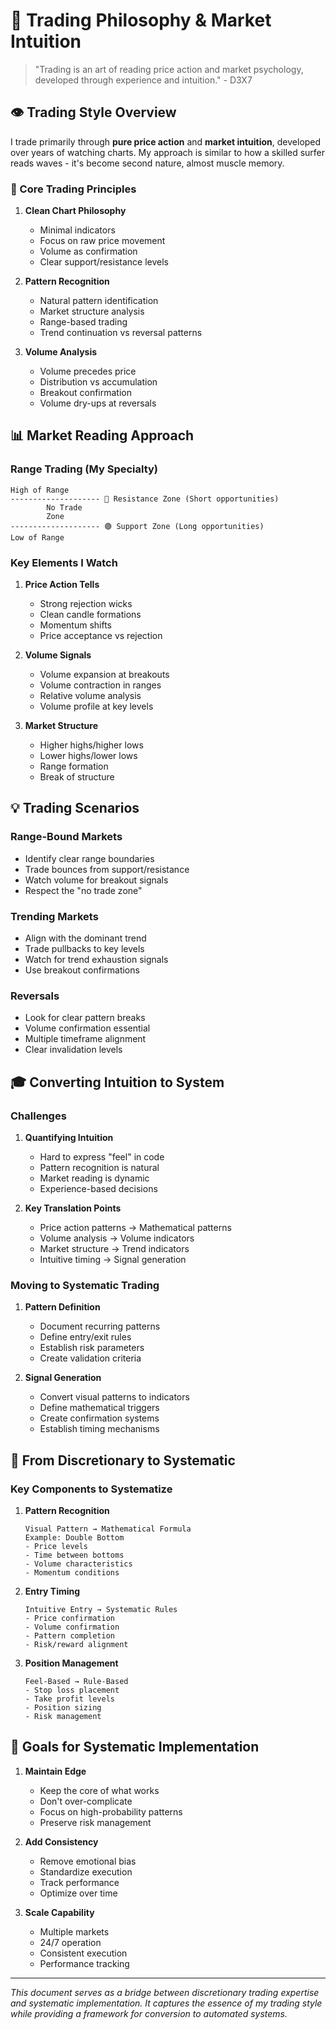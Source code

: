 # 🎯 Trading Philosophy & Market Intuition

> "Trading is an art of reading price action and market psychology, developed through experience and intuition." - D3X7

## 👁️ Trading Style Overview

I trade primarily through **pure price action** and **market intuition**, developed over years of watching charts. My approach is similar to how a skilled surfer reads waves - it's become second nature, almost muscle memory.

### 🧠 Core Trading Principles

1. **Clean Chart Philosophy**
   - Minimal indicators
   - Focus on raw price movement
   - Volume as confirmation
   - Clear support/resistance levels

2. **Pattern Recognition**
   - Natural pattern identification
   - Market structure analysis
   - Range-based trading
   - Trend continuation vs reversal patterns

3. **Volume Analysis**
   - Volume precedes price
   - Distribution vs accumulation
   - Breakout confirmation
   - Volume dry-ups at reversals

## 📊 Market Reading Approach

### Range Trading (My Specialty)
```
High of Range
-------------------- 🔴 Resistance Zone (Short opportunities)
        No Trade
        Zone
-------------------- 🟢 Support Zone (Long opportunities)
Low of Range
```

### Key Elements I Watch

1. **Price Action Tells**
   - Strong rejection wicks
   - Clean candle formations
   - Momentum shifts
   - Price acceptance vs rejection

2. **Volume Signals**
   - Volume expansion at breakouts
   - Volume contraction in ranges
   - Relative volume analysis
   - Volume profile at key levels

3. **Market Structure**
   - Higher highs/higher lows
   - Lower highs/lower lows
   - Range formation
   - Break of structure

## 💡 Trading Scenarios

### Range-Bound Markets
- Identify clear range boundaries
- Trade bounces from support/resistance
- Watch volume for breakout signals
- Respect the "no trade zone"

### Trending Markets
- Align with the dominant trend
- Trade pullbacks to key levels
- Watch for trend exhaustion signals
- Use breakout confirmations

### Reversals
- Look for clear pattern breaks
- Volume confirmation essential
- Multiple timeframe alignment
- Clear invalidation levels

## 🎓 Converting Intuition to System

### Challenges
1. **Quantifying Intuition**
   - Hard to express "feel" in code
   - Pattern recognition is natural
   - Market reading is dynamic
   - Experience-based decisions

2. **Key Translation Points**
   - Price action patterns → Mathematical patterns
   - Volume analysis → Volume indicators
   - Market structure → Trend indicators
   - Intuitive timing → Signal generation

### Moving to Systematic Trading
1. **Pattern Definition**
   - Document recurring patterns
   - Define entry/exit rules
   - Establish risk parameters
   - Create validation criteria

2. **Signal Generation**
   - Convert visual patterns to indicators
   - Define mathematical triggers
   - Create confirmation systems
   - Establish timing mechanisms

## 🔄 From Discretionary to Systematic

### Key Components to Systematize
1. **Pattern Recognition**
   ```
   Visual Pattern → Mathematical Formula
   Example: Double Bottom
   - Price levels
   - Time between bottoms
   - Volume characteristics
   - Momentum conditions
   ```

2. **Entry Timing**
   ```
   Intuitive Entry → Systematic Rules
   - Price confirmation
   - Volume confirmation
   - Pattern completion
   - Risk/reward alignment
   ```

3. **Position Management**
   ```
   Feel-Based → Rule-Based
   - Stop loss placement
   - Take profit levels
   - Position sizing
   - Risk management
   ```

## 🎯 Goals for Systematic Implementation

1. **Maintain Edge**
   - Keep the core of what works
   - Don't over-complicate
   - Focus on high-probability patterns
   - Preserve risk management

2. **Add Consistency**
   - Remove emotional bias
   - Standardize execution
   - Track performance
   - Optimize over time

3. **Scale Capability**
   - Multiple markets
   - 24/7 operation
   - Consistent execution
   - Performance tracking

---

*This document serves as a bridge between discretionary trading expertise and systematic implementation. It captures the essence of my trading style while providing a framework for conversion to automated systems.* 